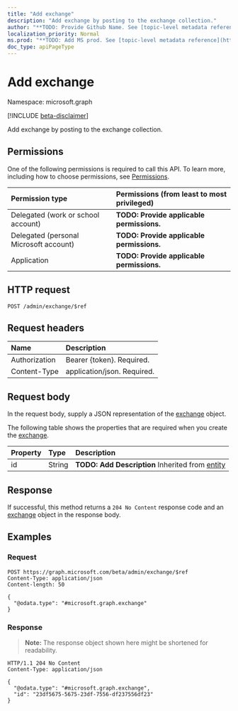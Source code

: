 ```yaml
---
title: "Add exchange"
description: "Add exchange by posting to the exchange collection."
author: "**TODO: Provide Github Name. See [topic-level metadata reference](https://msgo.azurewebsites.net/add/document/guidelines/metadata.html#topic-level-metadata)**"
localization_priority: Normal
ms.prod: "**TODO: Add MS prod. See [topic-level metadata reference](https://msgo.azurewebsites.net/add/document/guidelines/metadata.html#topic-level-metadata)**"
doc_type: apiPageType
---
```


# Add exchange
Namespace: microsoft.graph

[!INCLUDE [beta-disclaimer](../../includes/beta-disclaimer.md)]

Add exchange by posting to the exchange collection.

## Permissions
One of the following permissions is required to call this API. To learn more, including how to choose permissions, see [Permissions](/graph/permissions-reference).

|Permission type|Permissions (from least to most privileged)|
|:---|:---|
|Delegated (work or school account)|**TODO: Provide applicable permissions.**|
|Delegated (personal Microsoft account)|**TODO: Provide applicable permissions.**|
|Application|**TODO: Provide applicable permissions.**|

## HTTP request

<!-- {
  "blockType": "ignored"
}
-->
``` http
POST /admin/exchange/$ref
```

## Request headers
|Name|Description|
|:---|:---|
|Authorization|Bearer {token}. Required.|
|Content-Type|application/json. Required.|

## Request body
In the request body, supply a JSON representation of the [exchange](../resources/exchange.md) object.

The following table shows the properties that are required when you create the [exchange](../resources/exchange.md).

|Property|Type|Description|
|:---|:---|:---|
|id|String|**TODO: Add Description** Inherited from [entity](../resources/entity.md)|



## Response

If successful, this method returns a `204 No Content` response code and an [exchange](../resources/exchange.md) object in the response body.

## Examples

### Request
<!-- {
  "blockType": "request",
  "name": "create_exchange_from_"
}
-->
``` http
POST https://graph.microsoft.com/beta/admin/exchange/$ref
Content-Type: application/json
Content-length: 50

{
  "@odata.type": "#microsoft.graph.exchange"
}
```


### Response
>**Note:** The response object shown here might be shortened for readability.
<!-- {
  "blockType": "response",
  "truncated": true,
  "@odata.type": "microsoft.graph.exchange"
}
-->
``` http
HTTP/1.1 204 No Content
Content-Type: application/json

{
  "@odata.type": "#microsoft.graph.exchange",
  "id": "23df5675-5675-23df-7556-df237556df23"
}
```

